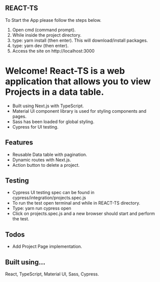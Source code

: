 ## REACT-TS
To Start the App please follow the steps below.
1. Open cmd (command prompt).
2. While inside the project directory.
3. type: yarn install (then enter). This will download/install packages.
4. type: yarn dev (then enter).
5. Access the site on http://localhost:3000

# Welcome! React-TS is a web application that allows you to view Projects in a data table.

* Built using Next.js with TypeScript.
* Material UI component library is used for styling components and pages.
* Sass has been loaded for global styling.
* Cypress for UI testing.

## Features
* Reusable Data table with pagination.
* Dynamic routes with Next.js.
* Action button to delete a project.

## Testing
* Cypress UI testing spec can be found in cypress/integration/projects.spec.js
* To run the test open terminal and while in REACT-TS directory.
* Type: yarn run cypress open
* Click on projects.spec.js and a new browser should start and perform the test.

## Todos
* Add Project Page implementation.

## Built using...
React, TypeScript, Material UI, Sass, Cypress.
